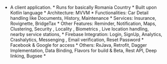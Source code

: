   * A client application.
        * Runs for basically Romania Country
        * Built upon Kotlin language
        * Architecture: MVVM
        * Functionalities: Car Detail handling like Documents, History, Maintenance
        * Services: Insurance, Rovignette, BridgeTax
        * Other Features: Reminder, Notification, Maps, Clustering, Security , Locality , Biometrics , Live location handling, nearby service stations,
        * Firebase Integration: Login, SignUp, Analytics, Crashalytics, Messenging , Email verification, Reset Password
        * Facebook & Google for access
        * Others: RxJava, Retrofit, Dagger Implementation, Data Binding, Flavors for build & Beta, Rest API, Deep linking, Bugsee
        *
